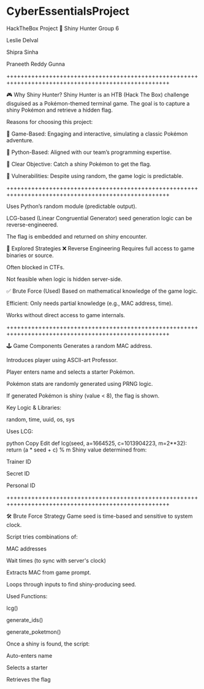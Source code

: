 # CyberEssentialsProject
HackTheBox Project 
🧬 Shiny Hunter
Group 6

Leslie Delval

Shipra Sinha

Praneeth Reddy Gunna

++++++++++++++++++++++++++++++++++++++++++++++++++++++++++++++++++++++++++++++++++++++++++++++++++++

🎮 Why Shiny Hunter?
Shiny Hunter is an HTB (Hack The Box) challenge disguised as a Pokémon-themed terminal game. The goal is to capture a shiny Pokémon and retrieve a hidden flag.

Reasons for choosing this project:

📘 Game-Based: Engaging and interactive, simulating a classic Pokémon adventure.

🐍 Python-Based: Aligned with our team’s programming expertise.

🎯 Clear Objective: Catch a shiny Pokémon to get the flag.

🔐 Vulnerabilities: Despite using random, the game logic is predictable.

++++++++++++++++++++++++++++++++++++++++++++++++++++++++++++++++++++++++++++++++++++++++++++++++++++

Uses Python’s random module (predictable output).

LCG-based (Linear Congruential Generator) seed generation logic can be reverse-engineered.

The flag is embedded and returned on shiny encounter.

🧠 Explored Strategies
❌ Reverse Engineering
Requires full access to game binaries or source.

Often blocked in CTFs.

Not feasible when logic is hidden server-side.

✅ Brute Force (Used)
Based on mathematical knowledge of the game logic.

Efficient: Only needs partial knowledge (e.g., MAC address, time).

Works without direct access to game internals.

++++++++++++++++++++++++++++++++++++++++++++++++++++++++++++++++++++++++++++++++++++++++++++++++++++

🕹️ Game Components
Generates a random MAC address.

Introduces player using ASCII-art Professor.

Player enters name and selects a starter Pokémon.

Pokémon stats are randomly generated using PRNG logic.

If generated Pokémon is shiny (value < 8), the flag is shown.

Key Logic & Libraries:

random, time, uuid, os, sys

Uses LCG:

python
Copy
Edit
def lcg(seed, a=1664525, c=1013904223, m=2**32):
    return (a * seed + c) % m
Shiny value determined from:

Trainer ID

Secret ID

Personal ID

++++++++++++++++++++++++++++++++++++++++++++++++++++++++++++++++++++++++++++++++++++++++++++++++++++

🛠️ Brute Force Strategy
Game seed is time-based and sensitive to system clock.

Script tries combinations of:

MAC addresses

Wait times (to sync with server's clock)

Extracts MAC from game prompt.

Loops through inputs to find shiny-producing seed.

Used Functions:

lcg()

generate_ids()

generate_poketmon()

Once a shiny is found, the script:

Auto-enters name

Selects a starter

Retrieves the flag
